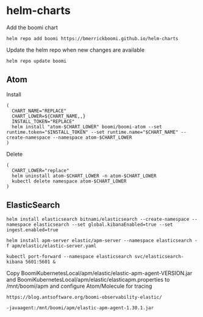 # helm-charts

Add the boomi chart

```
helm repo add boomi https://bmerrickboomi.github.io/helm-charts
```

Update the helm repo when new changes are available

```
helm repo update boomi
```

## Atom

Install

```
(
  CHART_NAME="REPLACE"
  CHART_LOWER=${CHART_NAME,,}
  INSTALL_TOKEN="REPLACE"
  helm install "atom-$CHART_LOWER" boomi/boomi-atom --set runtime.token="$INSTALL_TOKEN" --set runtime.name="$CHART_NAME" --create-namespace --namespace atom-$CHART_LOWER
)
```

Delete

```
(
  CHART_LOWER="replace"
  helm uninstall atom-$CHART_LOWER -n atom-$CHART_LOWER
  kubectl delete namespace atom-$CHART_LOWER
)
```

## ElasticSearch

```
helm install elasticsearch bitnami/elasticsearch --create-namespace --namespace elasticsearch --set global.kibanaEnabled=true --set ingest.enabled=true
  
helm install apm-server elastic/apm-server --namespace elasticsearch -f apm/elastic/elastic-server.yaml

kubectl port-forward --namespace elasticsearch svc/elasticsearch-kibana 5601:5601 &
```

Copy BoomiKubernetesLocal/apm/elastic/elastic-apm-agent-VERSION.jar and BoomiKubernetesLocal/apm/elastic/elasticapm.properties to /mnt/boomi/apm and configure Atom/Molecule for tracing

```
https://blog.antsoftware.org/boomi-observability-elastic/

-javaagent:/mnt/boomi/apm/elastic-apm-agent-1.30.1.jar
```